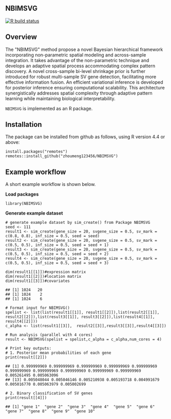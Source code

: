 ## NBIMSVG
[![R build status](https://github.com/zhoumeng123456/NBIMSVG/workflows/R-CMD-check.yaml/badge.svg)](https://github.com/zhoumeng123456/NBIMSVG/actions)


## Overview
The "NBIMSVG" method propose a novel Bayesian hierarchical framework incorporating non-parametric spatial modeling and across-sample integration. It takes advantage of the non-parametric technique and develops an adaptive spatial process accommodating complex pattern discovery. A novel cross-sample bi-level shrinkage prior is further introduced for robust multi-sample SV gene detection, facilitating more effective information fusion. An efficient variational inference is developed for posterior inference ensuring computational scalability. This architecture synergistically addresses spatial complexity through adaptive pattern learning while maintaining biological interpretability. 

`NBIMSVG` is implemented as an R package.


## Installation
The package can be installed from github as follows, using R version 4.4 or above:

```{r}
install.packages("remotes")
remotes::install_github("zhoumeng123456/NBIMSVG")
```

## Example workflow
A short example workflow is shown below.

**Load packages**
```{r}
library(NBIMSVG)
```

**Generate example dataset**

```{r}
# generate example dataset by sim_create() from Package NBIMSVG
seed <- 111
result1 <- sim_create(gene_size = 20, svgene_size = 0.5, sv_mark = c(0.8, 0.8), inf_size = 0.5, seed = seed)
result2 <- sim_create(gene_size = 20, svgene_size = 0.5, sv_mark = c(0.5, 0.5), inf_size = 0.5, seed = seed + 1)
result3 <- sim_create(gene_size = 20, svgene_size = 0.5, sv_mark = c(0.5, 0.5), inf_size = 0.5, seed = seed + 2)
result4 <- sim_create(gene_size = 20, svgene_size = 0.5, sv_mark = c(0.5, 0.5), inf_size = 0.5, seed = seed + 3)
```

```{r}
dim(result1[[1]])#expression matrix 
dim(result1[[2]])#location matrix
dim(result1[[3]])#covariates
```

```{r}
## [1] 1024   20
## [1] 1024    2
## [1] 1024    6
```

```{r}
# Format input for NBIMSVG()
spelist <- list(list(result1[[1]], result1[[2]]),list(result2[[1]], result2[[2]]),list(result3[[1]], result3[[2]]),list(result4[[1]], result4[[2]]))
c_alpha <- list(result1[[3]],  result2[[3]],result3[[3]],result4[[3]])
```

```{r}
# Run analysis (parallel with 4 cores)
result <- NBIMSVG(spelist = spelist,c_alpha = c_alpha,num_cores = 4)
```

```{r}
# Print key outputs:
# 1. Posterior mean probabilities of each gene
print(result[[2]])
```

```{r}
## [1] 0.999999969 0.999999969 0.999999969 0.999999969 0.999999969 0.999999969 0.999999969 0.999999969 0.999999969 0.999999969 0.005261495 0.005063096
## [13] 0.005048044 0.005046146 0.005210938 0.005193718 0.004991679 0.005016770 0.005063979 0.005002699
```

```{r}
# 2. Binary classification of SV genes
print(result[[4]])
```

```{r}
## [1] "gene 1"  "gene 2"  "gene 3"  "gene 4"  "gene 5"  "gene 6"  "gene 7"  "gene 8"  "gene 9"  "gene 10"
```
